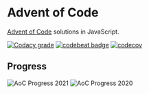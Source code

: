 # Advent of Code

[Advent of Code](https://adventofcode.com/) solutions in JavaScript.

[![Codacy grade](https://img.shields.io/codacy/grade/25a68dd5c77a4b2db7d499f8f8882372?logo=codacy&style=flat)](https://app.codacy.com/gh/ropaolle/adventofcode/dashboard?branch=main)
[![codebeat badge](https://codebeat.co/badges/bf22bb74-c257-4712-95e7-fcdb19808c9b)](https://codebeat.co/projects/github-com-ropaolle-adventofcode-main)
[![codecov](https://codecov.io/gh/ropaolle/adventofcode/branch/main/graph/badge.svg?token=L6A6L78N92)](https://codecov.io/gh/ropaolle/adventofcode)

## Progress

![AoC Progress 2021](<https://img.shields.io/static/v1?label=AoC%202021%20Progress&message=64%25%20(16%20of%2025)&color=yellow&logo=github&style=for-the-badge>)
![AoC Progress 2020](<https://img.shields.io/static/v1?label=AoC%202020%20Progress&message=4%25%20(1%20of%2025)&color=red&logo=github&style=for-the-badge>)

